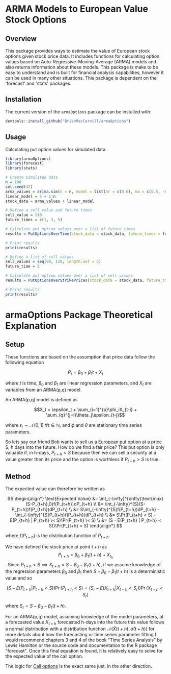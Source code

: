 # ARMA Models to European Value Stock Options

## Overview

This package provides ways to estimate the value of European stock options given stock price data. It includes functions for calculating option values based on Auto-Regressive–Moving-Average (ARMA) models and also returns information about these models. This package is make to be easy to understand and is built for financial analysis capabilities, however it can be used in many other situations. This package is dependent on the 'forecast' and 'stats' packages.

## Installation

The current version of the `armaOptions` package can be installed with:

```r
devtools::install_github("BrianMacCarvill/armaOptions")
```

## Usage
Calculating put option values for simulated data.

```r
library(armaOptions)
library(forecast)
library(stats)

# Create simulated data
n = 100
set.seed(42)
arma_values = arima.sim(n = n, model = list(ar = c(0.6), ma = c(0.5, -0.5)))
linear_model = 5 + 1:n
stock_data = arma_values + linear_model

# Define a sell value and future times
sell_value = 110
future_times = c(1, 3, 5)

# Calculate put option values over a list of future times
results = PutOptionsOverTime(stock_data = stock_data, future_times = future_times, sell_value = sell_value)

# Print results
print(results)
```


```r
# Define a list of sell values
sell_values = seq(90, 110, length.out = 5)
future_time = 2

# Calculate put option values over a list of sell values
results = PutOptionsOverStrikePrices(stock_data = stock_data, future_time = future_time, sell_values = sell_values)

# Print results
print(results)
```


# armaOptions Package Theoretical Explanation

## Setup

These functions are based on the assumption that price data follow the following equation 

$$P_t = \beta_0 + \beta_1t + X_t$$ 

where $t$ is time, $\beta_0$ and $\beta_1$ are linear regression parameters, and $X_t$ are variables from an ARMA(p,q) model. 

An ARMA(p,q) model is defined as 

$$X_t = \epsilon_t + \sum_{i=1}^{p}\phi_iX_{t-i} + \sum_{q}^{j=i}\theta_j\epsilon_{t-j}$$

where $\epsilon_t\sim\mathcal{N}(0,1)~\forall t\in\mathbb{N}$, and $\phi$ and $\theta$ are stationary time series parameters.

So lets say our friend Bob wants to sell us a [European put option](https://www.investopedia.com/terms/p/putoption.asp#:~:text=A%20put%20option%20%28or%20%E2%80%9Cput%E2%80%9D%29%2C%20which%20gives%20the,This%20predetermined%20price%20is%20called%20the%20strike%20price.) at a price S, h days into the future. How do we find a fair price? This put option is only valuable if, in h-days, $P_{t+h}<S$ because then we can sell a security at a value greater then its price and the option is worthless if $P_{t+h}>S$ is true.

## Method

The expected value can therefore be written as

$$
\begin{align*}
\text{Expected Value} &= \int_{-\infty}^{\infty}\text{max}(S-P_{t+h},0)f(P_{t+h})dP_{t+h} \\
&= \int_{-\infty}^{S}(S-P_{t+h})f(P_{t+h})dP_{t+h} \\
&= S\int_{-\infty}^{S}f(P_{t+h})dP_{t+h} - \int_{-\infty}^{S}P_{t+h}f(P_{t+h})dP_{t+h} \\
&= S\Pr(P_{t+h} < S) - E(P_{t+h} | P_{t+h} \< S)\Pr(P_{t+h} \< S) \\
&= (S - E(P_{t+h} | P_{t+h} < S))\Pr(P_{t+h} < S)
\end{align*}
$$

where $f(P_{t+h})$ is the distribution function of $P_{t+h}$.

We have defined the stock price at point $t+h$ as $$P_{t+h} = \beta_0 + \beta_1(t+h) + X_{t_h}$$. Since $P_{t+h}<S \implies X_{t+h}<S-\beta_0 - \beta_1(t+h)$, if we assume knowledge of the regression parameters $\beta_0$ and $\beta_1$ then $S-\beta_0 - \beta_1(t+h)$ is a deterministic value and so 

$$(S - E(P_{t+h} | P_{t+h} < S))\Pr(P_{t+h} < S) = (S_r - E(X_{t+h} | X_{t+h} < S_r))\Pr(X_{t+h} < S_r)$$

where $S_r = S-\beta_0 - \beta_1(t+h)$.

For an ARMA(p,q) model, assuming knowledge of the model parameters, at a forecasted value $X_{t+h}$ forecasted h-days into the future this value follows a normal distribution with a distribution function $\mathcal{N}(\hat{X}(t+h),\hat{\sigma}(t+h))$ for more details about how the forecasting or time series parameter fitting I would recommend chapters 3 and 4 of the book "Time Series Analysis" by Lewis Hamilton or the source code and documentation to the R package "forecast". Once this final equation is found, it is relatively easy to solve for the expected value of the call option.

The logic for [Call options](https://www.investopedia.com/terms/c/calloption.asp) is the exact same just, in the other direction. 
